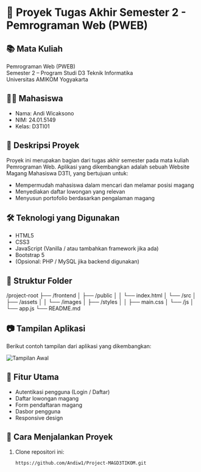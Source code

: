 # 📘 Proyek Tugas Akhir Semester 2 - Pemrograman Web (PWEB)

## 📚 Mata Kuliah
Pemrograman Web (PWEB)  
Semester 2 – Program Studi D3 Teknik Informatika  
Universitas AMIKOM Yogyakarta

## 👨‍💻 Mahasiswa
- Nama: Andi Wicaksono
- NIM: 24.01.5149
- Kelas: D3TI01

## 📝 Deskripsi Proyek
Proyek ini merupakan bagian dari tugas akhir semester pada mata kuliah Pemrograman Web. Aplikasi yang dikembangkan adalah sebuah Website Magang Mahasiswa D3TI, yang bertujuan untuk:

- Mempermudah mahasiswa dalam mencari dan melamar posisi magang
- Menyediakan daftar lowongan yang relevan
- Menyusun portofolio berdasarkan pengalaman magang

## 🛠️ Teknologi yang Digunakan
- HTML5
- CSS3
- JavaScript (Vanilla / atau tambahkan framework jika ada)
- Bootstrap 5
- (Opsional: PHP / MySQL jika backend digunakan)

## 📁 Struktur Folder
/project-root
├── /frontend
│ ├── /public
│ │   └── index.html
│ └── /src
│     ├── /assets
│     │   └── /images
│     ├── /styles
│     │   ├── main.css
│     └── /js
│         └── app.js
└── README.md

## 📷 Tampilan Aplikasi
Berikut contoh tampilan dari aplikasi yang dikembangkan:

![Tampilan Awal](./assets/images/screenshot-home.png)

## 🚀 Fitur Utama
- Autentikasi pengguna (Login / Daftar)
- Daftar lowongan magang
- Form pendaftaran magang
- Dasbor pengguna
- Responsive design

## 🔧 Cara Menjalankan Proyek
1. Clone repositori ini:
   ```bash
   https://github.com/Andiw1/Project-MAGD3TIKOM.git
